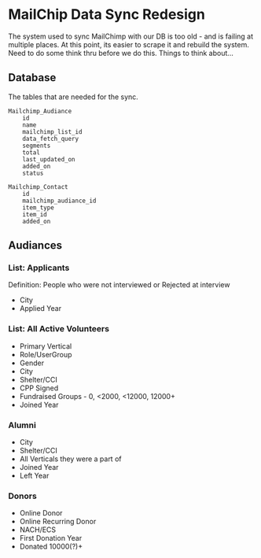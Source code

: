 # MailChip Data Sync Redesign

The system used to sync MailChimp with our DB is too old - and is failing at multiple places. At this point, its easier to scrape it and rebuild the system. Need to do some think thru before we do this. Things to think about...

## Database

The tables that are needed for the sync.

```
Mailchimp_Audiance
	id
	name
	mailchimp_list_id
	data_fetch_query
	segments
	total
	last_updated_on
	added_on
	status

Mailchimp_Contact
	id
	mailchimp_audiance_id
	item_type
	item_id
	added_on
```

## Audiances

### List: Applicants

Definition: People who were not interviewed or Rejected at interview

- City
- Applied Year

### List: All Active Volunteers

- Primary Vertical
- Role/UserGroup
- Gender
- City
- Shelter/CCI
- CPP Signed
- Fundraised Groups - 0, <2000, <12000, 12000+
- Joined Year

### Alumni

- City
- Shelter/CCI
- All Verticals they were a part of
- Joined Year
- Left Year

### Donors

- Online Donor
- Online Recurring Donor
- NACH/ECS
- First Donation Year
- Donated 10000(?)+
